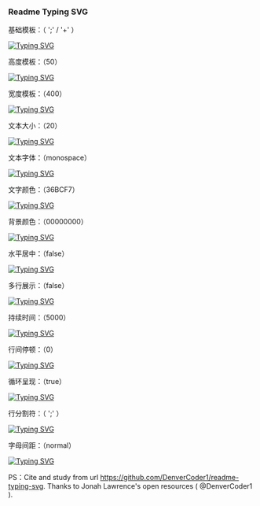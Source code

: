 ### Readme Typing SVG

基础模板：（ ';' / '+' ）

[![Typing SVG](https://readme-typing-svg.demolab.com/?lines=First+line+of+text;Second+line+of+text)](https://git.io/typing-svg)

高度模板：（50）

[![Typing SVG](https://readme-typing-svg.demolab.com/?lines=First+line+of+text;Second+line+of+text&height=100)](https://git.io/typing-svg)

宽度模板：（400）

[![Typing SVG](https://readme-typing-svg.demolab.com/?lines=First+line+of+text;Second+line+of+text&width=800)](https://git.io/typing-svg)

文本大小：（20）

[![Typing SVG](https://readme-typing-svg.demolab.com/?lines=First+line+of+text;Second+line+of+text&size=30)](https://git.io/typing-svg)

文本字体：（monospace）

[![Typing SVG](https://readme-typing-svg.demolab.com/?lines=First+line+of+text;Second+line+of+text&font=Arial)](https://git.io/typing-svg)

文字颜色：（36BCF7）

[![Typing SVG](https://readme-typing-svg.demolab.com/?lines=First+line+of+text;Second+line+of+text&color=F724A9)](https://git.io/typing-svg)

背景颜色：（00000000）

[![Typing SVG](https://readme-typing-svg.demolab.com/?lines=First+line+of+text;Second+line+of+text&background=FEFF4C)](https://git.io/typing-svg)

水平居中：（false）

[![Typing SVG](https://readme-typing-svg.demolab.com/?lines=First+line+of+text;Second+line+of+text&center=true)](https://git.io/typing-svg)

多行展示：（false）

[![Typing SVG](https://readme-typing-svg.demolab.com/?lines=First+line+of+text;Second+line+of+text&multiline=true)](https://git.io/typing-svg)

持续时间：（5000）

[![Typing SVG](https://readme-typing-svg.demolab.com/?lines=First+line+of+text;Second+line+of+text&duration=1000)](https://git.io/typing-svg)

行间停顿：（0）

[![Typing SVG](https://readme-typing-svg.demolab.com/?lines=First+line+of+text;Second+line+of+text&pause=5000)](https://git.io/typing-svg)

循环呈现：（true）

[![Typing SVG](https://readme-typing-svg.demolab.com/?lines=First+line+of+text;Second+line+of+text&repeat=false)](https://git.io/typing-svg)

行分割符：（ ';' ）

[![Typing SVG](https://readme-typing-svg.demolab.com/?lines=First+line+of+text/Second+line+of+text&separator=/)](https://git.io/typing-svg)

字母间距：（normal）

[![Typing SVG](https://readme-typing-svg.demolab.com/?lines=First+line+of+text;Second+line+of+text&letterSpacing=2px)](https://git.io/typing-svg)


PS：Cite and study from url https://github.com/DenverCoder1/readme-typing-svg. Thanks to Jonah Lawrence's open resources ( @DenverCoder1 ).
